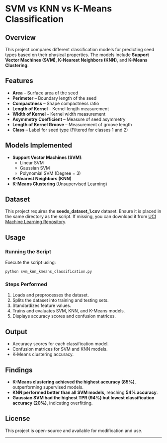 # SVM vs KNN vs K-Means Classification

## Overview
This project compares different classification models for predicting seed types based on their physical properties. The models include **Support Vector Machines (SVM)**, **K-Nearest Neighbors (KNN)**, and **K-Means Clustering**.

## Features
- **Area** – Surface area of the seed
- **Perimeter** – Boundary length of the seed
- **Compactness** – Shape compactness ratio
- **Length of Kernel** – Kernel length measurement
- **Width of Kernel** – Kernel width measurement
- **Asymmetry Coefficient** – Measure of seed asymmetry
- **Length of Kernel Groove** – Measurement of groove length
- **Class** – Label for seed type (Filtered for classes 1 and 2)

## Models Implemented
- **Support Vector Machines (SVM)**:
  - Linear SVM
  - Gaussian SVM
  - Polynomial SVM (Degree = 3)
- **K-Nearest Neighbors (KNN)**
- **K-Means Clustering** (Unsupervised Learning)

## Dataset
This project requires the **seeds_dataset_1.csv** dataset. Ensure it is placed in the same directory as the script. If missing, you can download it from [UCI Machine Learning Repository](https://archive.ics.uci.edu/ml/datasets/seeds).

## Usage
### Running the Script
Execute the script using:
```bash
python svm_knn_kmeans_classification.py
```

### Steps Performed
1. Loads and preprocesses the dataset.
2. Splits the dataset into training and testing sets.
3. Standardizes feature values.
4. Trains and evaluates SVM, KNN, and K-Means models.
5. Displays accuracy scores and confusion matrices.

## Output
- Accuracy scores for each classification model.
- Confusion matrices for SVM and KNN models.
- K-Means clustering accuracy.

## Findings
- **K-Means clustering achieved the highest accuracy (85%)**, outperforming supervised models.
- **KNN performed better than all SVM models**, reaching **54% accuracy**.
- **Gaussian SVM had the highest TPR (94%) but lowest classification accuracy (20%)**, indicating overfitting.

## License
This project is open-source and available for modification and use.

****
